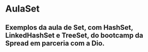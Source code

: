 # AulaSet
## Exemplos da aula de Set, com HashSet, LinkedHashSet e TreeSet, do bootcamp da Spread em parceria com a Dio.
